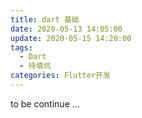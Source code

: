 ```yaml
---
title: dart 基础
date: 2020-05-13 14:05:00
update: 2020-05-15 14:20:00
tags:
  - Dart
  - 待填坑
categories: Flutter开发
---
```


to be continue ...